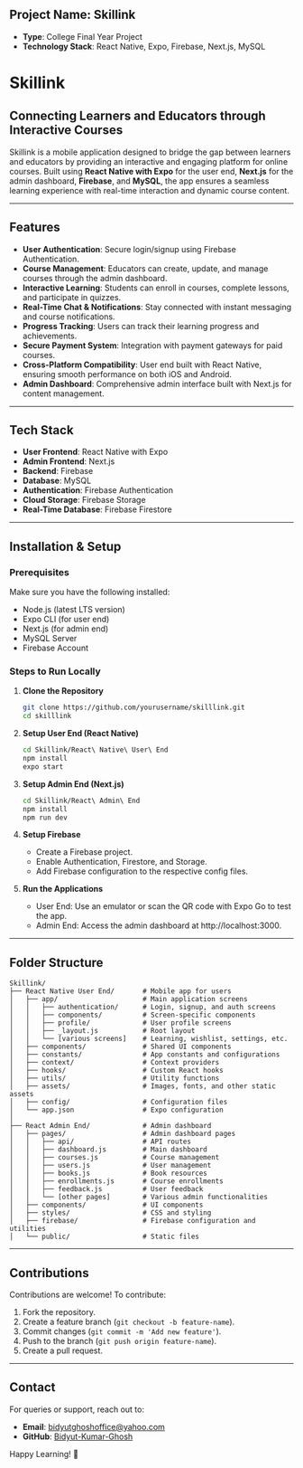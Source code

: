 ## Project Name: Skillink

- **Type**: College Final Year Project
- **Technology Stack**: React Native, Expo, Firebase, Next.js, MySQL

# Skillink

## Connecting Learners and Educators through Interactive Courses

Skillink is a mobile application designed to bridge the gap between learners and educators by providing an interactive and engaging platform for online courses. Built using **React Native with Expo** for the user end, **Next.js** for the admin dashboard, **Firebase**, and **MySQL**, the app ensures a seamless learning experience with real-time interaction and dynamic course content.

---

## Features

- **User Authentication**: Secure login/signup using Firebase Authentication.
- **Course Management**: Educators can create, update, and manage courses through the admin dashboard.
- **Interactive Learning**: Students can enroll in courses, complete lessons, and participate in quizzes.
- **Real-Time Chat & Notifications**: Stay connected with instant messaging and course notifications.
- **Progress Tracking**: Users can track their learning progress and achievements.
- **Secure Payment System**: Integration with payment gateways for paid courses.
- **Cross-Platform Compatibility**: User end built with React Native, ensuring smooth performance on both iOS and Android.
- **Admin Dashboard**: Comprehensive admin interface built with Next.js for content management.

---

## Tech Stack

- **User Frontend**: React Native with Expo
- **Admin Frontend**: Next.js
- **Backend**: Firebase
- **Database**: MySQL
- **Authentication**: Firebase Authentication
- **Cloud Storage**: Firebase Storage
- **Real-Time Database**: Firebase Firestore

---

## Installation & Setup

### Prerequisites

Make sure you have the following installed:

- Node.js (latest LTS version)
- Expo CLI (for user end)
- Next.js (for admin end)
- MySQL Server
- Firebase Account

### Steps to Run Locally

1. **Clone the Repository**

   ```sh
   git clone https://github.com/yourusername/skilllink.git
   cd skilllink
   ```

2. **Setup User End (React Native)**

   ```sh
   cd Skillink/React\ Native\ User\ End
   npm install
   expo start
   ```

3. **Setup Admin End (Next.js)**

   ```sh
   cd Skillink/React\ Admin\ End
   npm install
   npm run dev
   ```

4. **Setup Firebase**

   - Create a Firebase project.
   - Enable Authentication, Firestore, and Storage.
   - Add Firebase configuration to the respective config files.

5. **Run the Applications**

   - User End: Use an emulator or scan the QR code with Expo Go to test the app.
   - Admin End: Access the admin dashboard at http://localhost:3000.

---

## Folder Structure

```
Skillink/
├── React Native User End/       # Mobile app for users
│   ├── app/                     # Main application screens
│   │   ├── authentication/      # Login, signup, and auth screens
│   │   ├── components/          # Screen-specific components
│   │   ├── profile/             # User profile screens
│   │   ├── _layout.js           # Root layout
│   │   └── [various screens]    # Learning, wishlist, settings, etc.
│   ├── components/              # Shared UI components
│   ├── constants/               # App constants and configurations
│   ├── context/                 # Context providers
│   ├── hooks/                   # Custom React hooks
│   ├── utils/                   # Utility functions
│   ├── assets/                  # Images, fonts, and other static assets
│   ├── config/                  # Configuration files
│   └── app.json                 # Expo configuration
│
├── React Admin End/             # Admin dashboard
│   ├── pages/                   # Admin dashboard pages
│   │   ├── api/                 # API routes
│   │   ├── dashboard.js         # Main dashboard
│   │   ├── courses.js           # Course management
│   │   ├── users.js             # User management
│   │   ├── books.js             # Book resources
│   │   ├── enrollments.js       # Course enrollments
│   │   ├── feedback.js          # User feedback
│   │   └── [other pages]        # Various admin functionalities
│   ├── components/              # UI components
│   ├── styles/                  # CSS and styling
│   ├── firebase/                # Firebase configuration and utilities
│   └── public/                  # Static files
```

---

## Contributions

Contributions are welcome! To contribute:

1. Fork the repository.
2. Create a feature branch (`git checkout -b feature-name`).
3. Commit changes (`git commit -m 'Add new feature'`).
4. Push to the branch (`git push origin feature-name`).
5. Create a pull request.

---

## Contact

For queries or support, reach out to:

- **Email**: [bidyutghoshoffice@yahoo.com](mailto:bidyutghoshoffice@yahoo.com)
- **GitHub**: [Bidyut-Kumar-Ghosh](https://github.com/Bidyut-Kumar-Ghosh)

Happy Learning! 🚀
